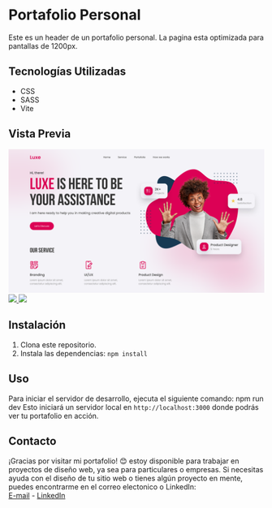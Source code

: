 # Portafolio Personal

Este es un header de un portafolio personal. La pagina esta optimizada para pantallas de 1200px.

## Tecnologías Utilizadas

- CSS
- SASS
- Vite
  
## Vista Previa

<img src="/img/Personal-Portfolio.png">
<a href="https://github.com/EstherChuCortes/CSS-header-Portafolio-1/tree/main" target="_blank">
    <img src="https://img.shields.io/static/v1?label=|&message=VER CODIGO&color=f&style=plastic&logo=github&logo-color=white"/>
  </a>  
  <a href="https://estherchucortes.github.io/CSS-header-Portafolio-1/" target="_blank">
    <img src="https://img.shields.io/static/v1?label=|&message=VER WEBSITE&color=cdf998&style=plastic&logo=wordpress&logo-color=white"/>
  </a>


## Instalación

1. Clona este repositorio.
2. Instala las dependencias:  `npm install` 

## Uso

Para iniciar el servidor de desarrollo, ejecuta el siguiente comando:
npm run dev
Esto iniciará un servidor local en  `http://localhost:3000`  donde podrás ver tu portafolio en acción.

## Contacto
¡Gracias por visitar mi portafolio! 😊 estoy disponible para trabajar en proyectos de diseño web, ya sea para particulares o empresas. Si necesitas ayuda con el diseño de tu sitio web o tienes algún proyecto en mente, puedes encontrarme en el correo electonico o LinkedIn: 
<br>
[E-mail](mailto:estherchu13@hotmail.com) - [LinkedIn](https://www.linkedin.com/in/esther-cort%C3%A9s-barrio-4129b3105/)


